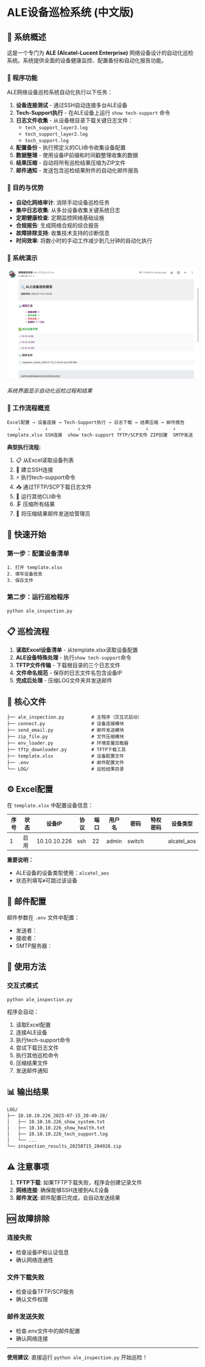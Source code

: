 # ALE设备巡检系统 (中文版)

## 🎯 系统概述

这是一个专门为 **ALE (Alcatel-Lucent Enterprise)** 网络设备设计的自动化巡检系统。系统提供全面的设备健康监控、配置备份和自动化报告功能。

### 🔧 程序功能

ALE网络设备巡检系统自动化执行以下任务：

1. **设备连接测试** - 通过SSH自动连接多台ALE设备
2. **Tech-Support执行** - 在ALE设备上运行 `show tech-support` 命令
3. **日志文件收集** - 从设备根目录下载关键日志文件：
   - `tech_support_layer3.log`
   - `tech_support_layer2.log`
   - `tech_support.log`
4. **配置备份** - 执行预定义的CLI命令收集设备配置
5. **数据整理** - 使用设备IP前缀和时间戳整理收集的数据
6. **结果压缩** - 自动将所有巡检结果压缩为ZIP文件
7. **邮件通知** - 发送包含巡检结果附件的自动化邮件报告

### 🎯 目的与优势

- **自动化网络审计**: 消除手动设备巡检任务
- **集中日志收集**: 从多台设备收集关键系统日志
- **定期健康检查**: 定期监控网络基础设施
- **合规报告**: 生成网络合规的综合报告
- **故障排除支持**: 收集技术支持的诊断信息
- **时间效率**: 将数小时的手动工作减少到几分钟的自动化执行

### 📸 系统演示

![ALE巡检系统](IMG/image.png)

*系统界面显示自动化巡检过程和结果*

### 🔄 工作流程概览

```
Excel配置 → 设备连接 → Tech-Support执行 → 日志下载 → 结果压缩 → 邮件报告
    ↓         ↓           ↓              ↓         ↓         ↓
template.xlsx SSH连接  show tech-support TFTP/SCP文件 ZIP创建  SMTP发送
```

**典型执行流程:**
1. 📋 从Excel读取设备列表
2. 🔌 建立SSH连接
3. ⚡ 执行tech-support命令
4. 📥 通过TFTP/SCP下载日志文件
5. 📝 运行其他CLI命令
6. 🗜️ 压缩所有结果
7. 📧 将压缩结果邮件发送给管理员

## 🚀 快速开始

### 第一步：配置设备清单
```
1. 打开 template.xlsx
2. 填写设备信息
3. 保存文件
```

### 第二步：运行巡检程序
```bash
python ale_inspection.py
```

## 📋 巡检流程

1. **读取Excel设备清单** - 从template.xlsx读取设备配置
2. **ALE设备特殊处理** - 执行`show tech-support`命令
3. **TFTP文件传输** - 下载根目录的三个日志文件
4. **文件命名规范** - 保存的日志文件名包含设备IP
5. **完成后处理** - 压缩LOG文件夹并发送邮件

## 📁 核心文件

```
├── ale_inspection.py          # 主程序（交互式启动）
├── connect.py                 # 设备连接模块
├── send_email.py              # 邮件发送模块
├── zip_file.py                # 文件压缩模块
├── env_loader.py              # 环境变量加载器
├── tftp_downloader.py         # TFTP下载工具
├── template.xlsx              # 设备配置文件
├── .env                       # 邮件配置文件
└── LOG/                       # 巡检结果目录
```

## ⚙️ Excel配置

在 `template.xlsx` 中配置设备信息：

| 序号 | 状态 | 设备IP | 协议 | 端口 | 用户名 | 密码 | 特权密码 | 设备类型 |
|------|------|--------|------|------|--------|------|----------|----------|
| 1 | 启用 | 10.10.10.226 | ssh | 22 | admin | switch | | alcatel_aos |

**重要说明：**
- ALE设备的设备类型使用：`alcatel_aos`
- 状态列填写`#`可跳过该设备

## 📧 邮件配置

邮件参数在 `.env` 文件中配置：
- 发送者：
- 接收者：
- SMTP服务器：

## 🔧 使用方法

### 交互式模式
```bash
python ale_inspection.py
```
程序会自动：
1. 读取Excel配置
2. 连接ALE设备
3. 执行tech-support命令
4. 尝试下载日志文件
5. 执行其他巡检命令
6. 压缩结果文件
7. 发送邮件通知

## 📊 输出结果

```
LOG/
├── 10.10.10.226_2025-07-15_20-49-28/
│   ├── 10.10.10.226_show_system.txt
│   ├── 10.10.10.226_show_health.txt
│   ├── 10.10.10.226_tech_support.log
│   └── ...
└── inspection_results_20250715_204928.zip
```

## ⚠️ 注意事项

1. **TFTP下载**: 如果TFTP下载失败，程序会创建记录文件
2. **网络连接**: 确保能够SSH连接到ALE设备
3. **邮件发送**: 邮件配置已完成，会自动发送结果

## 🆘 故障排除

### 连接失败
- 检查设备IP和认证信息
- 确认网络连通性

### 文件下载失败
- 检查设备TFTP/SCP服务
- 确认文件权限

### 邮件发送失败
- 检查.env文件中的邮件配置
- 确认网络连接

---

**使用建议**: 直接运行 `python ale_inspection.py` 开始巡检！
